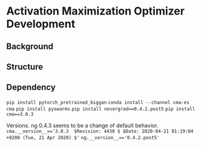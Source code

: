 # Activation Maximization Optimizer Development

## Background

## Structure

## Dependency


`pip install pytorch_pretrained_biggan` 
`conda install --channel cma-es cma` 
`pip install pyswarms` 
`pip install nevergrad==0.4.2.post5`
`pip install cma==3.0.3`
 
Versions. ng 0.4.3 seems to be a change of default behavior. 
`cma.__version__=='3.0.3  $Revision: 4430 $ $Date: 2020-04-21 01:19:04 +0200 (Tue, 21 Apr 2020) $'`
`ng.__version__=='0.4.2.post5'`

